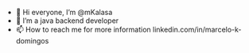 - 👋 Hi everyone, I’m @mKalasa
- 👀 I’m a java backend developer
- 📫 How to reach me for more information linkedin.com/in/marcelo-k-domingos

